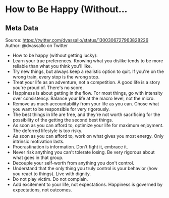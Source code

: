 # How to Be Happy (Without...

## Meta Data

Source:  https://twitter.com/dvassallo/status/1300306727963828226 
Author: @dvassallo on Twitter

- How to be happy (without getting lucky):
- Learn your true preferences. Knowing what you dislike tends to be more reliable than what you think you'll like.
- Try new things, but always keep a realistic option to quit. If you're on the wrong train, every stop is the wrong stop.
- Treat your life as an adventure, not a competition. A good life is a story you're proud of. There's no score.
- Happiness is about getting in the flow. For most things, go with intensity over consistency. Balance your life at the macro level, not the micro.
- Remove as much accountability from your life as you can. Chose what you want to be responsible for very rigorously.
- The best things in life are free, and they're not worth sacrificing for the possibility of the getting the second best things.
- As soon as you can afford to, optimize your life for maximum enjoyment. The deferred lifestyle is too risky.
- As soon as you can afford to, work on what gives you most energy. Only intrinsic motivation lasts.
- Procrastination is information. Don't fight it, embrace it.
- Never risk anything you can't tolerate losing. Be very rigorous about what goes in that group.
- Decouple your self-worth from anything you don't control.
- Understand that the only thing you truly control is your behavior (how you react to things). Live with dignity.
- Do not play victim. Do not complain.
- Add excitement to your life, not expectations. Happiness is governed by expectations, not outcomes.

